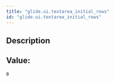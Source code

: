 ```yaml
---
title: "glide.ui.textarea_initial_rows"
id: "glide.ui.textarea_initial_rows"
---
```

## Description



## Value: 
```
0
```